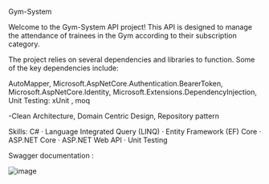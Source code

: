 Gym-System


Welcome to the Gym-System API project! This API is designed to manage the attendance of trainees in the Gym according to their subscription category. 

 
The project relies on several dependencies and libraries to function. Some of the key dependencies include:

AutoMapper,
Microsoft.AspNetCore.Authentication.BearerToken,
Microsoft.AspNetCore.Identity,
Microsoft.Extensions.DependencyInjection,
Unit Testing: xUnit , moq

-Clean Architecture, Domain Centric Design, Repository pattern


Skills: C# · Language Integrated Query (LINQ) · Entity Framework (EF) Core · ASP.NET Core · ASP.NET Web API · Unit Testing


Swagger documentation :


![image](https://github.com/user-attachments/assets/130d6a3c-d765-4cad-b2db-2bbe02fa76b2)

